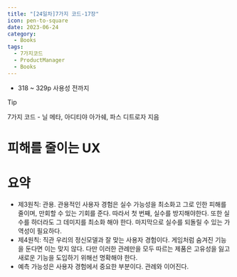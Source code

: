 ```yaml
---
title: "[24일차]7가지 코드-17장"
icon: pen-to-square
date: 2023-06-24
category:
  - Books
tags:
  - 7가지코드
  - ProductManager
  - Books
---
```

- 318 ~ 329p 사용성 전까지

<!-- more -->

>[!tip]
>7가지 코드 - 닐 메타, 아디티야 아가쉐, 파스 디트로자 지음


# 피해를 줄이는 UX

# 요약

- 제3원칙: 관용. 
관용적인 사용자 경험은 실수 가능성을 최소화고 그로 인한 피해를 줄이며, 만회할 수 있는 기회를 준다. 따라서 첫 번째, 실수를 방지해야한다. 또한 실수를 하더라도 그 데미지를 최소화 해야 한다. 마지막으로 실수를 되돌릴 수 있는 가역성이 필요하다.
- 제4원칙: 직관
우리의 정신모델과 잘 맞는 사용자 경험이다. 게임처럼 숨겨진 기능을 둔다면 이는 맞지 않다. 다만 이러한 관례만을 모두 따르는 제품은 고유성을 잃고 새로운 기능을 도입하기 위해선 명확해야 한다.
- 예측 가능성은 사용자 경험에서 중요한 부분이다. 관례와 이어진다.